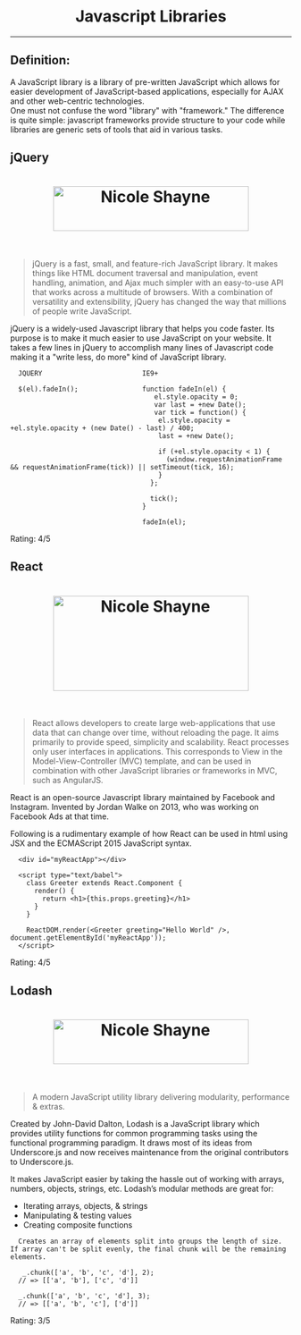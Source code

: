 <h1 align="center">Javascript Libraries</h1>

---

## Definition:
A JavaScript library is a library of pre-written JavaScript which allows for easier development of JavaScript-based applications, especially for AJAX and other web-centric technologies.
<br>
One must not confuse the word "library" with "framework." The difference is quite simple: javascript frameworks provide structure to your code while libraries are generic sets of tools that aid in various tasks.
<br>

## jQuery
<h1 align="center"><a href="https://jqueryui.com" target="_blank"><img width="350" height="80" alt="Nicole Shayne" src="https://upload.wikimedia.org/wikipedia/en/9/9e/JQuery_logo.svg"></a></h1>
<br>

> jQuery is a fast, small, and feature-rich JavaScript library. It makes things like HTML document traversal and manipulation, event 
> handling, animation, and Ajax much simpler with an easy-to-use API that works across a multitude of browsers. With a combination of 
> versatility and extensibility, jQuery has changed the way that millions of people write JavaScript.

jQuery is a widely-used Javascript library that helps you code faster. Its purpose is to make it much easier to use JavaScript on your website. It takes a few lines in jQuery to accomplish many lines of Javascript code making it a "write less, do more" kind of JavaScript library.

```
  JQUERY                         IE9+
    
  $(el).fadeIn();                function fadeIn(el) {
                                    el.style.opacity = 0;
                                    var last = +new Date();
                                    var tick = function() {
                                     el.style.opacity = +el.style.opacity + (new Date() - last) / 400;
                                     last = +new Date();

                                     if (+el.style.opacity < 1) {
                                       (window.requestAnimationFrame && requestAnimationFrame(tick)) || setTimeout(tick, 16);
                                     }
                                   };

                                   tick();
                                 }

                                 fadeIn(el);
```

Rating: 4/5


## React
<h1 align="center"><a href="https://facebook.github.io/react/" target="_blank"><img width="350" height="170" alt="Nicole Shayne" src="https://cdn-images-1.medium.com/max/640/1*XaGxIa_JuHc8YTR5Znv6tg.png"></a></h1>
<br>

> React allows developers to create large web-applications that use data that can change over time, without reloading the page. 
> It aims primarily to provide speed, simplicity and scalability. React processes only user interfaces in applications. 
> This corresponds to View in the Model-View-Controller (MVC) template, and can be used in 
> combination with other JavaScript libraries or frameworks in MVC, such as AngularJS. 

React is an open-source Javascript library maintained by Facebook and Instagram. Invented by Jordan Walke on 2013, who was working on Facebook Ads at that time. 

Following is a rudimentary example of how React can be used in html using JSX and the ECMAScript 2015 JavaScript syntax.
```
  <div id="myReactApp"></div>

  <script type="text/babel">
    class Greeter extends React.Component { 
      render() { 
        return <h1>{this.props.greeting}</h1>
      } 
    } 

    ReactDOM.render(<Greeter greeting="Hello World" />, document.getElementById('myReactApp'));
  </script>
```

Rating: 4/5

## Lodash
<h1 align="center"><a href="https://lodash.com/" target="_blank"><img width="350" height="80" alt="Nicole Shayne" src="http://blog.avarteq.com/wp-content/uploads/2016/02/Lodash.jpg"></a></h1>
<br>

> A modern JavaScript utility library delivering modularity, performance & extras.

Created by John-David Dalton, Lodash is a JavaScript library which provides utility functions for common programming tasks using the functional programming paradigm.
It draws most of its ideas from Underscore.js and now receives maintenance from the original contributors to Underscore.js.

It makes JavaScript easier by taking the hassle out of working with arrays, numbers, objects, strings, etc.
Lodash’s modular methods are great for:

  * Iterating arrays, objects, & strings
  * Manipulating & testing values
  * Creating composite functions
```
  Creates an array of elements split into groups the length of size. If array can't be split evenly, the final chunk will be the remaining elements.
  
   _.chunk(['a', 'b', 'c', 'd'], 2);
  // => [['a', 'b'], ['c', 'd']]

  _.chunk(['a', 'b', 'c', 'd'], 3);
  // => [['a', 'b', 'c'], ['d']]
```

Rating: 3/5


